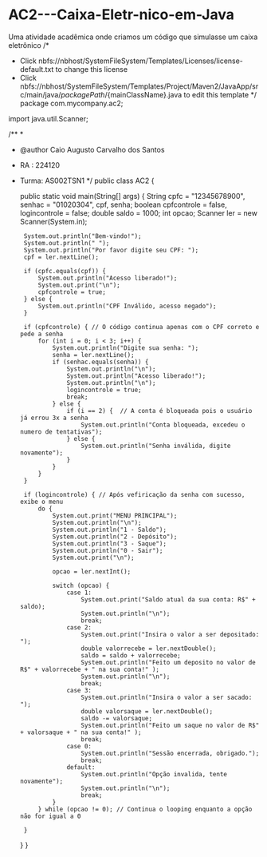 # AC2---Caixa-Eletr-nico-em-Java
Uma atividade acadêmica onde criamos um código que simulasse um caixa eletrônico
/*
 * Click nbfs://nbhost/SystemFileSystem/Templates/Licenses/license-default.txt to change this license
 * Click nbfs://nbhost/SystemFileSystem/Templates/Project/Maven2/JavaApp/src/main/java/${packagePath}/${mainClassName}.java to edit this template
 */
package com.mycompany.ac2;

import java.util.Scanner;

/**
 *
 * @author Caio Augusto Carvalho dos Santos 
 * RA : 224120 
 * Turma: AS002TSN1
 */
public class AC2 {

    public static void main(String[] args) {
        String cpfc = "12345678900", senhac = "01020304", cpf, senha;
        boolean cpfcontrole = false, logincontrole = false;
        double saldo = 1000;
        int opcao;
        Scanner ler = new Scanner(System.in);

        System.out.println("Bem-vindo!");
        System.out.println(" ");
        System.out.println("Por favor digite seu CPF: ");
        cpf = ler.nextLine();

        if (cpfc.equals(cpf)) {
            System.out.println("Acesso liberado!");
            System.out.print("\n");
            cpfcontrole = true;
        } else {
            System.out.println("CPF Inválido, acesso negado");
        }

        if (cpfcontrole) { // O código continua apenas com o CPF correto e pede a senha
            for (int i = 0; i < 3; i++) {
                System.out.println("Digite sua senha: ");
                senha = ler.nextLine();
                if (senhac.equals(senha)) {
                    System.out.println("\n");
                    System.out.println("Acesso liberado!");
                    System.out.println("\n");
                    logincontrole = true;
                    break;
                } else {
                    if (i == 2) {  // A conta é bloqueada pois o usuário já errou 3x a senha
                        System.out.println("Conta bloqueada, excedeu o numero de tentativas");
                    } else {
                        System.out.println("Senha inválida, digite novamente");
                    }
                }
            }
        }

        if (logincontrole) { // Após vefiricação da senha com sucesso, exibe o menu
            do {
                System.out.print("MENU PRINCIPAL");
                System.out.println("\n");
                System.out.println("1 - Saldo");
                System.out.println("2 - Depósito");
                System.out.println("3 - Saque");
                System.out.println("0 - Sair");
                System.out.print("\n");

                opcao = ler.nextInt();

                switch (opcao) {
                    case 1:
                        System.out.print("Saldo atual da sua conta: R$" + saldo);
                        System.out.println("\n");
                        break;
                    case 2:
                        System.out.print("Insira o valor a ser depositado: ");
                        double valorrecebe = ler.nextDouble();
                        saldo = saldo + valorrecebe;
                        System.out.println("Feito um deposito no valor de R$" + valorrecebe + " na sua conta!" );
                        System.out.println("\n");
                        break;
                    case 3:
                        System.out.println("Insira o valor a ser sacado: ");
                        double valorsaque = ler.nextDouble();
                        saldo -= valorsaque;
                        System.out.println("Feito um saque no valor de R$" + valorsaque + " na sua conta!" );
                        break;
                    case 0:
                        System.out.println("Sessão encerrada, obrigado.");
                        break;
                    default:
                        System.out.println("Opção invalida, tente novamente");
                        System.out.println("\n");
                        break;
                }
            } while (opcao != 0); // Continua o looping enquanto a opção não for igual a 0

        }

    }
}
